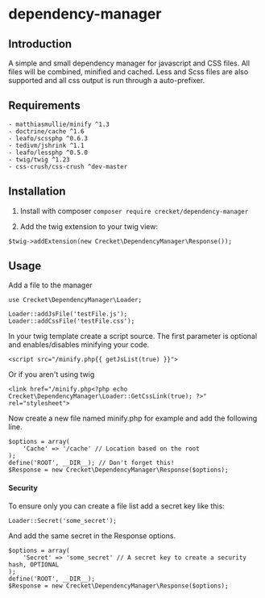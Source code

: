 # dependency-manager

## Introduction

A simple and small dependency manager for javascript and CSS files. All files will be combined, minified and cached. Less and Scss files are also supported and all css output is run through a auto-prefixer.

## Requirements

    - matthiasmullie/minify ^1.3
    - doctrine/cache ^1.6
    - leafo/scssphp ^0.6.3
    - tedivm/jshrink ^1.1
    - leafo/lessphp ^0.5.0
    - twig/twig ^1.23
    - css-crush/css-crush ^dev-master

## Installation

1. Install with composer
```composer require crecket/dependency-manager```

2. Add the twig extension to your twig view:

```
$twig->addExtension(new Crecket\DependencyManager\Response());
```

## Usage

Add a file to the manager

```
use Crecket\DependencyManager\Loader;

Loader::addJsFile('testFile.js');
Loader::addCssFile('testFile.css');
```

In your twig template create a script source. The first parameter is optional and enables/disables minifying your code.

```
<script src="/minify.php{{ getJsList(true) }}">
```

Or if you aren't using twig

```
<link href="/minify.php<?php echo Crecket\DependencyManager\Loader::GetCssLink(true); ?>" rel="stylesheet">
```

Now create a new file named minify.php for example and add the following line.

```
$options = array(
    'Cache' => '/cache' // Location based on the root
);
define('ROOT', __DIR__); // Don't forget this! 
$Response = new Crecket\DependencyManager\Response($options);
```

#### Security

To ensure only you can create a file list add a secret key like this:

```
Loader::Secret('some_secret');
```

And add the same secret in the Response options.

```
$options = array(
    'Secret' => 'some_secret' // A secret key to create a security hash, OPTIONAL
);
define('ROOT', __DIR__);
$Response = new Crecket\DependencyManager\Response($options);
```

